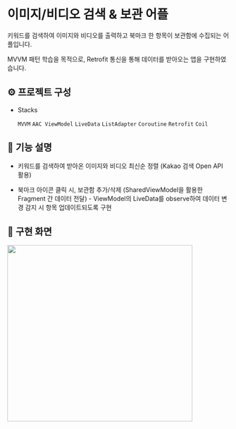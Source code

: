 # 이미지/비디오 검색 & 보관 어플
키워드를 검색하여 이미지와 비디오를 출력하고 북마크 한 항목이 보관함에 수집되는 어플입니다.

MVVM 패턴 학습을 목적으로, Retrofit 통신을 통해 데이터를 받아오는 앱을 구현하였습니다.

## ⚙️ 프로젝트 구성
- Stacks

  `MVVM` `AAC ViewModel` `LiveData` `ListAdapter` `Coroutine` `Retrofit` `Coil`

## 📌 기능 설명
- 키워드를 검색하여 받아온 이미지와 비디오 최신순 정렬 (Kakao 검색 Open API 활용)
  
- 북마크 아이콘 클릭 시, 보관함 추가/삭제 (SharedViewModel을 활용한 Fragment 간 데이터 전달)
	  - ViewModel의 LiveData를 observe하여 데이터 변경 감지 시 항목 업데이트되도록 구현

## 📱 구현 화면
<img src="https://github.com/sinw212/KotlinPractice/assets/53486320/edb06d55-062e-40a7-8968-aea37ac0cf57" width="420" height="400" />